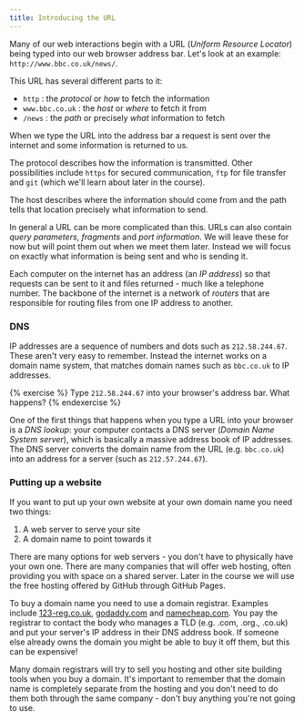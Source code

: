 ```yaml
---
title: Introducing the URL
---
```


Many of our web interactions begin with a URL (*Uniform Resource Locator*) being typed into our web browser address bar. Let's look at an example: `http://www.bbc.co.uk/news/`.

This URL has several different parts to it:
- `http` : the _protocol_ or *how* to fetch the information
- `www.bbc.co.uk` : the _host_ or *where* to fetch it from
- `/news` : the _path_ or precisely *what* information to fetch

When we type the URL into the address bar a request is sent over the internet and some information is returned to us.

The protocol describes how the information is transmitted. Other possibilities include `https` for secured communication, `ftp` for file transfer and `git` (which we'll learn about later in the course).

The host describes where the information should come from and the path tells that location precisely what information to send.

In general a URL can be more complicated than this. URLs can also contain _query parameters_, _fragments_ and _port information_. We will leave these for now but will point them out when we meet them later. Instead we will focus on exactly what information is being sent and who is sending it.

Each computer on the internet has an address (an _IP address_) so that requests can be sent to it and files returned - much like a telephone number. The backbone of the internet is a network of _routers_ that are responsible for routing files from one IP address to another.

### DNS

IP addresses are a sequence of numbers and dots such as `212.58.244.67`. These aren't very easy to remember. Instead the internet works on a domain name system, that matches domain names such as `bbc.co.uk` to IP addresses.

{% exercise %}
Type `212.58.244.67` into your browser's address bar. What happens?
{% endexercise %}

One of the first things that happens when you type a URL into your browser is a _DNS lookup_: your computer contacts a DNS server (*Domain Name System server*), which is basically a massive address book of IP addresses. The DNS server converts the domain name from the URL (e.g. `bbc.co.uk`) into an address for a server (such as `212.57.244.67`).

### Putting up a website

If you want to put up your own website at your own domain name you need two things:

1. A web server to serve your site
2. A domain name to point towards it

There are many options for web servers - you don't have to physically have your own one. There are many companies that will offer web hosting, often providing you with space on a shared server. Later in the course we will use the free hosting offered by GitHub through GitHub Pages.

To buy a domain name you need to use a domain registrar. Examples include [123-reg.co.uk](http://www.123-reg.co.uk/), [godaddy.com](http://www.godaddy.com/) and [namecheap.com](http://www.namecheap.com/). You pay the registrar to contact the body who manages a TLD (e.g. .com, .org., .co.uk) and put your server's IP address in their DNS address book. If someone else already owns the domain you might be able to buy it off them, but this can be expensive!

Many domain registrars will try to sell you hosting and other site building tools when you buy a domain. It's important to remember that the domain name is completely separate from the hosting and you don't need to do them both through the same company - don't buy anything you're not going to use.

